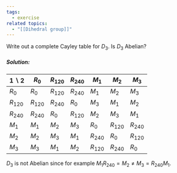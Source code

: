 ```yaml
---
tags:
  - exercise
related topics:
  - "[[Dihedral group]]"
---
```

Write out a complete Cayley table for $D_3$. Is $D_3$ Abelian?
##### Solution:

| $1\backslash 2$ | $R_0$     | $R_{120}$ | $R_{240}$ | $M_1$     | $M_2$     | $M_3$     |
| --------------- | --------- | --------- | --------- | --------- | --------- | --------- |
| $R_0$           | $R_0$     | $R_{120}$ | $R_{240}$ | $M_1$     | $M_2$     | $M_3$     |
| $R_{120}$       | $R_{120}$ | $R_{240}$ | $R_0$     | $M_3$     | $M_1$     | $M_2$     |
| $R_{240}$       | $R_{240}$ | $R_0$     | $R_{120}$ | $M_2$     | $M_3$     | $M_1$     |
| $M_1$           | $M_1$     | $M_2$     | $M_3$     | $R_0$     | $R_{120}$ | $R_{240}$ |
| $M_2$           | $M_2$     | $M_3$     | $M_1$     | $R_{240}$ | $R_0$     | $R_{120}$ |
| $M_3$           | $M_3$     | $M_1$     | $M_2$     | $R_{120}$ | $R_{240}$ | $R_0$     |
$D_3$ is not Abelian since for example $M_1 R_{240}=M_2 \neq M_3 = R_{240} M_1$.
